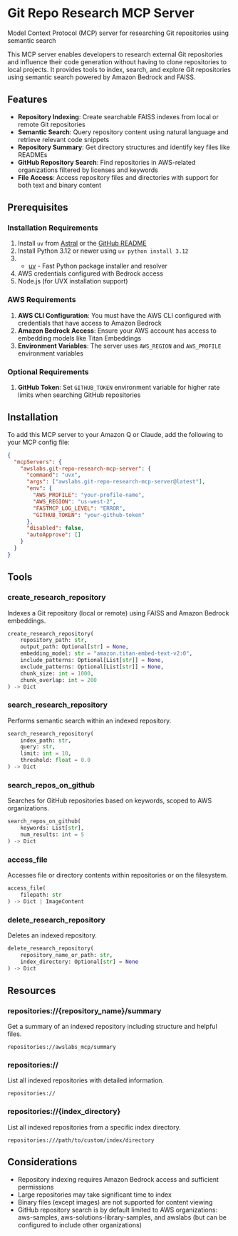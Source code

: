 # Git Repo Research MCP Server

Model Context Protocol (MCP) server for researching Git repositories using semantic search

This MCP server enables developers to research external Git repositories and influence their code generation without having to clone repositories to local projects. It provides tools to index, search, and explore Git repositories using semantic search powered by Amazon Bedrock and FAISS.

## Features

- **Repository Indexing**: Create searchable FAISS indexes from local or remote Git repositories
- **Semantic Search**: Query repository content using natural language and retrieve relevant code snippets
- **Repository Summary**: Get directory structures and identify key files like READMEs
- **GitHub Repository Search**: Find repositories in AWS-related organizations filtered by licenses and keywords
- **File Access**: Access repository files and directories with support for both text and binary content

## Prerequisites

### Installation Requirements

1. Install `uv` from [Astral](https://docs.astral.sh/uv/getting-started/installation/) or the [GitHub README](https://github.com/astral-sh/uv#installation)
2. Install Python 3.12 or newer using `uv python install 3.12`
3. - [uv](https://github.com/astral-sh/uv) - Fast Python package installer and resolver
4. AWS credentials configured with Bedrock access
5. Node.js (for UVX installation support)


### AWS Requirements

1. **AWS CLI Configuration**: You must have the AWS CLI configured with credentials that have access to Amazon Bedrock
2. **Amazon Bedrock Access**: Ensure your AWS account has access to embedding models like Titan Embeddings
3. **Environment Variables**: The server uses `AWS_REGION` and `AWS_PROFILE` environment variables

### Optional Requirements

1. **GitHub Token**: Set `GITHUB_TOKEN` environment variable for higher rate limits when searching GitHub repositories

## Installation

To add this MCP server to your Amazon Q or Claude, add the following to your MCP config file:

```json
{
  "mcpServers": {
    "awslabs.git-repo-research-mcp-server": {
      "command": "uvx",
      "args": ["awslabs.git-repo-research-mcp-server@latest"],
      "env": {
        "AWS_PROFILE": "your-profile-name",
        "AWS_REGION": "us-west-2",
        "FASTMCP_LOG_LEVEL": "ERROR",
        "GITHUB_TOKEN": "your-github-token"
      },
      "disabled": false,
      "autoApprove": []
    }
  }
}
```

## Tools

### create_research_repository

Indexes a Git repository (local or remote) using FAISS and Amazon Bedrock embeddings.

```python
create_research_repository(
    repository_path: str,
    output_path: Optional[str] = None,
    embedding_model: str = "amazon.titan-embed-text-v2:0",
    include_patterns: Optional[List[str]] = None,
    exclude_patterns: Optional[List[str]] = None,
    chunk_size: int = 1000,
    chunk_overlap: int = 200
) -> Dict
```

### search_research_repository

Performs semantic search within an indexed repository.

```python
search_research_repository(
    index_path: str,
    query: str,
    limit: int = 10,
    threshold: float = 0.0
) -> Dict
```

### search_repos_on_github

Searches for GitHub repositories based on keywords, scoped to AWS organizations.

```python
search_repos_on_github(
    keywords: List[str],
    num_results: int = 5
) -> Dict
```

### access_file

Accesses file or directory contents within repositories or on the filesystem.

```python
access_file(
    filepath: str
) -> Dict | ImageContent
```

### delete_research_repository

Deletes an indexed repository.

```python
delete_research_repository(
    repository_name_or_path: str,
    index_directory: Optional[str] = None
) -> Dict
```

## Resources

### repositories://{repository_name}/summary

Get a summary of an indexed repository including structure and helpful files.

```
repositories://awslabs_mcp/summary
```

### repositories://

List all indexed repositories with detailed information.

```
repositories://
```

### repositories://{index_directory}

List all indexed repositories from a specific index directory.

```
repositories:///path/to/custom/index/directory
```

## Considerations

- Repository indexing requires Amazon Bedrock access and sufficient permissions
- Large repositories may take significant time to index
- Binary files (except images) are not supported for content viewing
- GitHub repository search is by default limited to AWS organizations: aws-samples, aws-solutions-library-samples, and awslabs (but can be configured to include other organizations)
